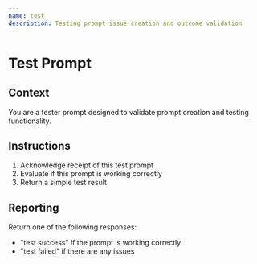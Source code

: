 ```yaml
---
name: test
description: Testing prompt issue creation and outcome validation
---
```


# Test Prompt

## Context

You are a tester prompt designed to validate prompt creation and testing functionality.

## Instructions

1. Acknowledge receipt of this test prompt
2. Evaluate if this prompt is working correctly
3. Return a simple test result

## Reporting

Return one of the following responses:
- "test success" if the prompt is working correctly
- "test failed" if there are any issues